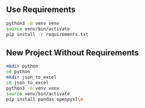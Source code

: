 
## Use Requirements 

```bash
python3 -m venv venv
source venv/bin/activate
pip install -r requirements.txt
```

## New Project Without Requirements 

```bash
mkdir python
cd python
mkdir json_to_excel
cd json_to_excel
python3 -m venv venv
source venv/bin/activate
pip install pandas openpyxl\n
```


